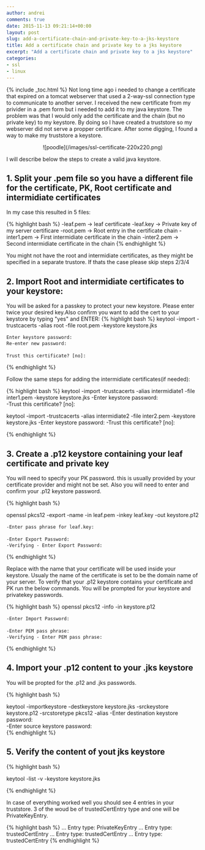 ```yaml
---
author: andrei
comments: true
date: 2015-11-13 09:21:14+00:00
layout: post
slug: add-a-certificate-chain-and-private-key-to-a-jks-keystore 
title: Add a certificate chain and private key to a jks keystore
excerpt: "Add a certificate chain and private key to a jks keystore"
categories:
- ssl
- linux
---
```


{% include _toc.html %}
Not long time ago i needed to change a certificate that expired on a tomcat webserver that used a 2-way-ssl connection type to communicate to another server. I received the new certificate from my privider in a .pem form but i needed to add it to my java keystore. The problem was that I would only add the certificate and the chain (but no private key) to my keystore. By doing so I have created a truststore so my webserver did not serve a propper certificare. After some digging, I found a way to make my truststore a keystore.


<div style="text-align:center" markdown="1">
![poodle](/images/ssl-certificate-220x220.png)
</div>


I will describe below the steps to create a valid java keystore.


## 1. Split your .pem file so you have a different file for the certificate, PK, Root certificate and intermidiate certificates
In my case this resulted in 5 files:

{% highlight bash %}
-leaf.pem -> leaf certificate
-leaf.key -> Private key of my server certificare 
-root.pem -> Root entry in the certificate chain
-inter1.pem -> First intermidiate certificate in the chain
-inter2.pem -> Second intermidiate certificate in the chain
{% endhighlight %}

You might not have the root and intermidiate certificates, as they might be specified in a separate trustore. If thats the case please skip steps 2/3/4

## 2. Import Root and intermidiate certificates to your keystore:
You will be asked for a passkey to protect your new keystore. Please enter twice your desired key.Also confirm  you want to add the cert to your keystore by typing "yes" and ENTER:
{% highlight bash %}
keytool -import -trustcacerts -alias root -file root.pem -keystore keystore.jks

    Enter keystore password:  
    Re-enter new password:
    
    Trust this certificate? [no]:

{% endhighlight %}

Follow the same steps for adding the intermidiate certificates(if needed):

{% highlight bash %}
keytool -import -trustcacerts -alias intermidiate1 -file inter1.pem -keystore keystore.jks
    -Enter keystore password:  
    -Trust this certificate? [no]:

keytool -import -trustcacerts -alias intermidiate2 -file inter2.pem -keystore keystore.jks
    -Enter keystore password:
    -Trust this certificate? [no]:

{% endhighlight %}


## 3. Create a .p12 keystore containing your leaf certificate and private key
You will need to specify your PK password. this is usually provided by your certificate provider and might not be set.
Also you will need to enter and confirm your .p12 keystore password. 

{% highlight bash %}

openssl pkcs12 -export -name <server alias name> -in leaf.pem -inkey leaf.key -out keystore.p12

    -Enter pass phrase for leaf.key:
    
    -Enter Export Password:
    -Verifying - Enter Export Password:
{% endhighlight %}

Replace <server alias name> with the name that your certificate will be used inside your keystore. Usualy the name of the certificate is set to be the domain name of your server.
To verify that your .p12 keystore contains your certificate and PK run the below commands. You will be prompted for your keystore and privatekey passwords.

{% highlight bash %}
openssl pkcs12 -info -in keystore.p12

    -Enter Import Password:
    
    -Enter PEM pass phrase:
    -Verifying - Enter PEM pass phrase:
{% endhighlight %}

## 4. Import your .p12 content to your .jks keystore

You will be propted for the .p12 and .jks passwords.

{% highlight bash %}

keytool -importkeystore -destkeystore keystore.jks -srckeystore keystore.p12 -srcstoretype pkcs12 -alias <server alias name>
    -Enter destination keystore password:  
    -Enter source keystore password:  
{% endhighlight %}

## 5. Verify the content of yout jks keystore

{% highlight bash %}

keytool -list -v -keystore keystore.jks

{% endhighlight %}

In case of everything worked well you should see 4 entries in your truststore.
3 of the woud be of trustedCertEntry type and one will be PrivateKeyEntry.

{% highlight bash %}
...
Entry type: PrivateKeyEntry
...
Entry type: trustedCertEntry
...
Entry type: trustedCertEntry
...
Entry type: trustedCertEntry
{% endhighlight %}

